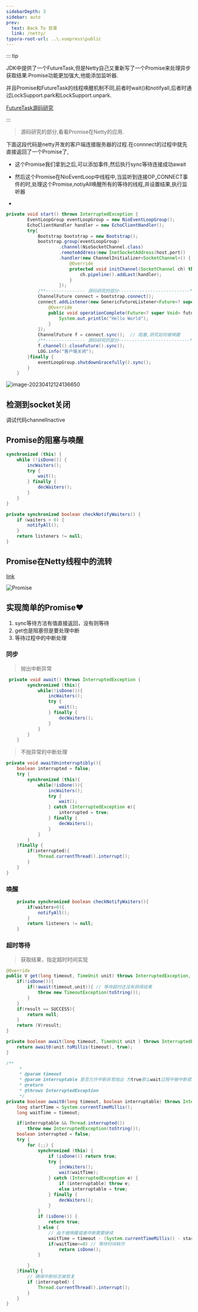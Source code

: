 ```yaml
---
sidebarDepth: 3
sidebar: auto
prev:
  text: Back To 目录
  link: /netty/
typora-root-url: ..\.vuepress\public
---
```




::: tip

JDK中提供了一个FutureTask,但是Netty自己又重新写了一个Promise来处理异步获取结果.Promise功能更加强大,他能添加监听器.

并且Promise和FutureTask的线程唤醒机制不同,前者时wait()和notifyall,后者时通过LockSupport.park和LockSupport.unpark.

[FutureTask源码研究](https://q10viking.github.io/concurrency/57%20Future.html)

:::

> 源码研究的部分,看看Promise在Netty的应用.



下面这段代码是netty开发的客户端连接服务器的过程.在connnect的过程中就先直接返回了一个Promise了,

- 这个Promise我们拿到之后,可以添加事件,然后执行sync等待连接成功await

- 然后这个Promise在NioEventLoop中线程中,当监听到连接OP_CONNECT事件的时,处理这个Promise,notiyAll唤醒所有的等待的线程,并设置结果,执行监听器
- 



```java
private void start() throws InterruptedException {
        EventLoopGroup eventLoopGroup = new NioEventLoopGroup();
        EchoClientHandler handler = new EchoClientHandler();
        try{
            Bootstrap bootstrap = new Bootstrap();
            bootstrap.group(eventLoopGroup)
                    .channel(NioSocketChannel.class)
                    .remoteAddress(new InetSocketAddress(host,port))
                    .handler(new ChannelInitializer<SocketChannel>() {
                        @Override
                        protected void initChannel(SocketChannel ch) throws Exception {
                            ch.pipeline().addLast(handler);
                        }
                    });
            /**--------------- 源码研究的部分---------------------------*/
            ChannelFuture connect = bootstrap.connect();
            connect.addListener(new GenericFutureListener<Future<? super Void>>() {
                @Override
                public void operationComplete(Future<? super Void> future) throws Exception {
                    System.out.println("Hello World");
                }
            });
            ChannelFuture f = connect.sync();  // 阻塞,研究如何被唤醒
            /**--------------- 源码研究的部分---------------------------*/
            f.channel().closeFuture().sync();
            LOG.info("客户端关闭");
        }finally {
            eventLoopGroup.shutdownGracefully().sync();
        }
    }
```



![image-20230412124136650](/images/netty/image-20230412124136650.png)



## 检测到socket关闭

调试代码channelInactive





## Promise的阻塞与唤醒

```java
synchronized (this) {
    while (!isDone()) {
        incWaiters();
        try {
            wait();
        } finally {
            decWaiters();
        }
    }
}
```

```java
private synchronized boolean checkNotifyWaiters() {
    if (waiters > 0) {
        notifyAll();
    }
    return listeners != null;
}
```



## Promise在Netty线程中的流转

[link](https://www.processon.com/view/link/6436b4ac24c38d10f2ddec56)

<common-progresson-snippet src="https://www.processon.com/view/link/6436b4ac24c38d10f2ddec56"/>

![Promise](/images/concurrency/Promise.png)



## 实现简单的Promise❤️

1. sync等待方法有值直接返回，没有则等待
2. get也是阻塞但是要处理中断
3. 等待过程中的中断处理

### 同步

> 抛出中断异常

```java
 private void await() throws InterruptedException {
        synchronized (this){
            while(!isDone()){
                incWaiters();
                try {
                    wait();
                } finally {
                    decWaiters();
                }
            }
        }
    }
```

> 不抛异常的中断处理

```java
private void awaitUninterruptibly(){
    boolean interrupted = false;
    try {
        synchronized (this){
            while(!isDone()){
                incWaiters();
                try {
                    wait();
                } catch (InterruptedException e){
                    interrupted = true;
                } finally {
                    decWaiters();
                }
            }
        }
    }finally {
        if(interrupted){
            Thread.currentThread().interrupt();
        }
    }
}
```



### 唤醒

```java
    private synchronized boolean checkNotifyWaiters(){
        if(waiters>0){
            notifyAll();
        }
        return listeners != null;
    }
```



### 超时等待

> 获取结果，指定超时时间实现

```java
@Override
public V get(long timeout, TimeUnit unit) throws InterruptedException, TimeoutException {
    if(!isDone()){
        if(!await(timeout,unit)){ // 等待超时还没有获得结果
            throw new TimeoutException(toString());
        }
    }
    if(result == SUCCESS){
        return null;
    }
    return (V)result;
}
```

```java
private boolean await(long timeout, TimeUnit unit ) throws InterruptedException {
    return await0(unit.toMillis(timeout), true);
}

/**
     *
     * @param timeout
     * @param interruptable 是否允许中断异常抛出 为true那么wait过程中被中断就直接抛异常，否则继续等待直到时间耗尽
     * @return
     * @throws InterruptedException
     */
private boolean await0(long timeout, boolean interruptable) throws InterruptedException {
    long startTime = System.currentTimeMillis();
    long waitTime = timeout;

    if(interruptable && Thread.interrupted())
        throw new InterruptedException(toString());
    boolean interrupted = false;
    try {
        for (;;) {
            synchronized (this) {
                if (isDone()) return true;
                try {
                    incWaiters();
                    wait(waitTime);
                } catch (InterruptedException e) {
                    if (interruptable) throw e;
                    else interruptable = true;
                } finally {
                    decWaiters();
                }
            }
            if (isDone()) {
                return true;
            } else {
                // 由于被唤醒或者中断需要继续
                waitTime = timeout - (System.currentTimeMillis() - startTime);
                if(waitTime<=0) // 等待时间耗尽
                    return isDone();
            }

        }
    }finally {
        // 确保中断标志被恢复
        if (interrupted) {
            Thread.currentThread().interrupt();
        }
    }
}
```

